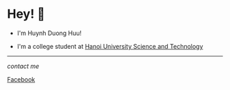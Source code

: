 # Hey! 👋

* I'm Huynh Duong Huu!

* I'm a college student at [Hanoi University Science and Technology](https://www.hust.edu.vn/web/vi/home) 

---
*contact me*

[Facebook](https://www.facebook.com/profile.php?id=100014656442815)
